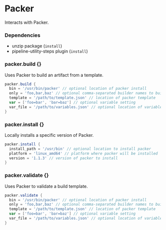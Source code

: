 # Packer

Interacts with Packer.

### Dependencies

- unzip package (`install`)
- pipeline-utility-steps plugin (`install`)

### packer.build {}
Uses Packer to build an artifact from a template.

```groovy
packer.build {
  bin = '/usr/bin/packer' // optional location of packer install
  only = 'foo,bar,baz' // optional comma-separated builder names to build
  template = '/path/to/template.json' // location of packer template
  var = ['foo=bar', 'bar=baz'] // optional variable setting
  var_file = '/path/to/variables.json' // optional location of variables file
}
```

### packer.install {}
Locally installs a specific version of Packer.

```groovy
packer.install {
  install_path = '/usr/bin' // optional location to install packer
  platform = 'linux_amd64' // platform where packer will be installed
  version = '1.1.3' // version of packer to install
}
```

### packer.validate {}
Uses Packer to validate a build template.

```groovy
packer.validate {
  bin = '/usr/bin/packer' // optional location of packer install
  only = 'foo,bar,baz' // optional comma-separated builder names to build
  template = '/path/to/template.json' // location of packer template
  var = ['foo=bar', 'bar=baz'] // optional variable setting
  var_file = '/path/to/variables.json' // optional location of variables file
}
```
